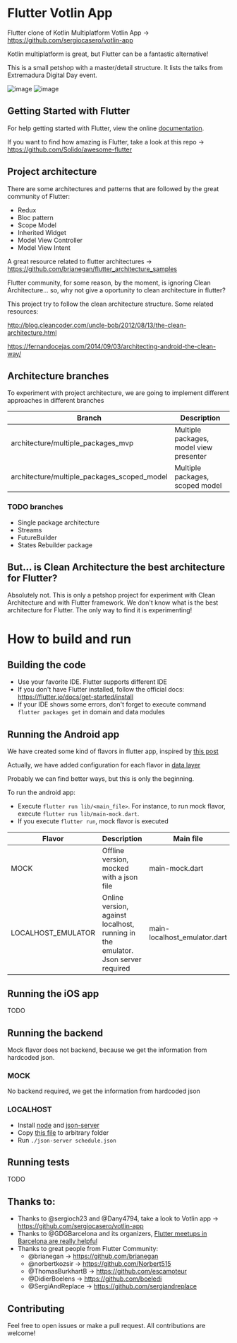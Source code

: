 # Flutter Votlin App

Flutter clone of Kotlin Multiplatform Votlin App -> https://github.com/sergiocasero/votlin-app

Kotlin multiplatform is great, but Flutter can be a fantastic alternative!

This is a small petshop with a master/detail structure. It lists the talks from Extremadura Digital Day event.

![image](art/talk_list.png) ![image](art/talk_detail.png)

## Getting Started with Flutter

For help getting started with Flutter, view the online
[documentation](https://flutter.io/).

If you want to find how amazing is Flutter, take a look at this repo -> https://github.com/Solido/awesome-flutter

## Project architecture
There are some architectures and patterns that are followed by the great community of Flutter:
- Redux
- Bloc pattern
- Scope Model
- Inherited Widget
- Model View Controller
- Model View Intent

A great resource related to flutter architectures -> https://github.com/brianegan/flutter_architecture_samples

Flutter community, for some reason, by the moment, is ignoring Clean Architecture...
so, why not give a oportunity to clean architecture in flutter?

This project try to follow the clean architecture structure.
Some related resources:

http://blog.cleancoder.com/uncle-bob/2012/08/13/the-clean-architecture.html

https://fernandocejas.com/2014/09/03/architecting-android-the-clean-way/

## Architecture branches

To experiment with project architecture, we are going to implement different approaches in different branches

| Branch        | Description   | 
| ------------- | ------------- |
| architecture/multiple_packages_mvp | Multiple packages, model view presenter | 
| architecture/multiple_packages_scoped_model | Multiple packages, scoped model|

### TODO branches
  - Single package architecture
  - Streams
  - FutureBuilder
  - States Rebuilder package

## But... is Clean Architecture the best architecture for Flutter?
Absolutely not. This is only a petshop project for experiment with Clean Architecture and with Flutter framework.
We don't know what is the best architecture for Flutter. The only way to find it is experimenting!

# How to build and run

## Building the code

* Use your favorite IDE. Flutter supports different IDE
* If you don't have Flutter installed, follow the official docs: https://flutter.io/docs/get-started/install
* If your IDE shows some errors, don't forget to execute command `flutter packages get` in domain and data modules

## Running the Android app

We have created some kind of flavors in flutter app, inspired by [this post](https://medium.com/@salvatoregiordanoo/flavoring-flutter-392aaa875f36)

Actually, we have added configuration for each flavor in [data layer](/flutter_votlin_app/data/lib/core/config)

Probably we can find better ways, but this is only the beginning.

To run the android app:

* Execute `flutter run lib/<main_file>`. For instance, to run mock flavor, execute `flutter run lib/main-mock.dart`.
* If you execute `flutter run`, mock flavor is executed
 
| Flavor        | Description   | Main file          |
| ------------- | ------------- | ------------- |
| MOCK | Offline version, mocked with a json file | main-mock.dart |
| LOCALHOST_EMULATOR | Online version, against localhost, running in the emulator. Json server required| main-localhost_emulator.dart |

## Running the iOS app
TODO
 
## Running the backend
Mock flavor does not backend, because we get the information from hardcoded json.

### MOCK
No backend required, we get the information from hardcoded json

### LOCALHOST
* Install [node](https://nodejs.org/) and [json-server](https://github.com/typicode/json-server)
* Copy [this file](/flutter_votlin_app/data/backend/schedule.json) to arbitrary folder
* Run `./json-server schedule.json`

## Running tests
TODO

## Thanks to:
 
* Thanks to @sergioch23 and @Dany4794, take a look to Votlin app -> https://github.com/sergiocasero/votlin-app
* Thanks to @GDGBarcelona and its organizers, [Flutter meetups in Barcelona are really helpful](https://www.meetup.com/es-ES/GDG-Barcelona/)
* Thanks to great people from Flutter Community: 
    - @brianegan -> https://github.com/brianegan
    - @norbertkozsir -> https://github.com/Norbert515
    - @ThomasBurkhartB -> https://github.com/escamoteur
    - @DidierBoelens -> https://github.com/boeledi
    - @SergiAndReplace -> https://github.com/sergiandreplace
  
## Contributing 
Feel free to open issues or make a pull request. All contributions are welcome!